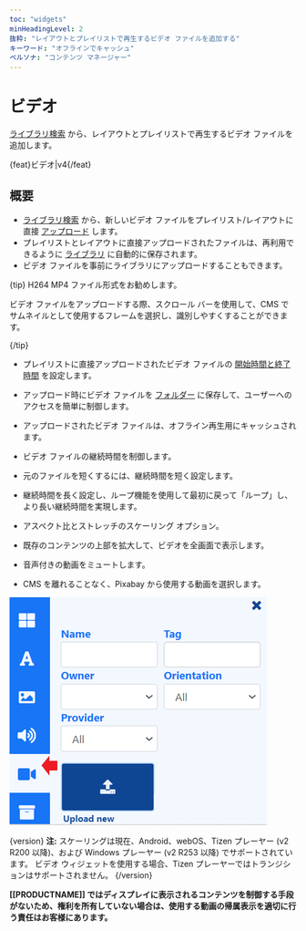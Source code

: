 ```yaml
---
toc: "widgets"
minHeadingLevel: 2
抜粋: "レイアウトとプレイリストで再生するビデオ ファイルを追加する"
キーワード: "オフラインでキャッシュ"
ペルソナ: "コンテンツ マネージャー"
---
```


# ビデオ

[ライブラリ検索](layouts_editor.html#content-toolbar) から、レイアウトとプレイリストで再生するビデオ ファイルを追加します。

{feat}ビデオ|v4{/feat}

## 概要

- [ライブラリ検索](layouts_editor.html#content-library-search) から、新しいビデオ ファイルをプレイリスト/レイアウトに直接 [アップロード](media_library.html#content-add-media-upload) します。
- プレイリストとレイアウトに直接アップロードされたファイルは、再利用できるように [ライブラリ](media_library.html) に自動的に保存されます。
- ビデオ ファイルを事前にライブラリにアップロードすることもできます。

{tip}
H264 MP4 ファイル形式をお勧めします。

ビデオ ファイルをアップロードする際、スクロール バーを使用して、CMS でサムネイルとして使用するフレームを選択し、識別しやすくすることができます。

{/tip}

- プレイリストに直接アップロードされたビデオ ファイルの [開始時間と終了時間](media_playlists.html#content-widget-expiry-dates) を設定します。

- アップロード時にビデオ ファイルを [フォルダー](tour_folders.html#content-saving-to-folders) に保存して、ユーザーへのアクセスを簡単に制御します。

- アップロードされたビデオ ファイルは、オフライン再生用にキャッシュされます。

- ビデオ ファイルの継続時間を制御します。

- 元のファイルを短くするには、継続時間を短く設定します。

- 継続時間を長く設定し、ループ機能を使用して最初に戻って「ループ」し、より長い継続時間を実現します。

- アスペクト比とストレッチのスケーリング オプション。

- 既存のコンテンツの上部を拡大して、ビデオを全画面で表示します。

- 音声付きの動画をミュートします。

- CMS を離れることなく、Pixabay から使用する動画を選択します。

![動画](img/v4_media_module_video.png)

{version}
**注:**
スケーリングは現在、Android、webOS、Tizen プレーヤー (v2 R200 以降)、および Windows プレーヤー (v2 R253 以降) でサポートされています。
ビデオ ウィジェットを使用する場合、Tizen プレーヤーではトランジションはサポートされません。
{/version}

**[[PRODUCTNAME]] ではディスプレイに表示されるコンテンツを制御する手段がないため、権利を所有していない場合は、使用する動画の帰属表示を適切に行う責任はお客様にあります。**
